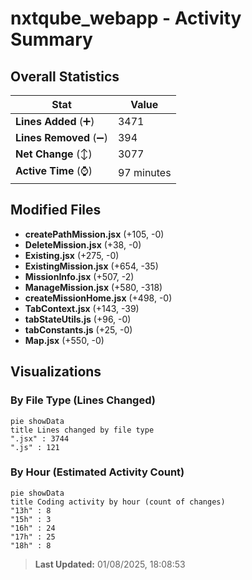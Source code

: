 # nxtqube_webapp - Activity Summary 

## Overall Statistics

| Stat                   | Value                                                             |
| ---------------------- | ----------------------------------------------------------------- |
| **Lines Added** (➕)   | 3471                                          |
| **Lines Removed** (➖) | 394                                        |
| **Net Change** (↕)    | 3077                |
| **Active Time** (⌚)   | 97 minutes |


## Modified Files
- **createPathMission.jsx** (+105, -0)
- **DeleteMission.jsx** (+38, -0)
- **Existing.jsx** (+275, -0)
- **ExistingMission.jsx** (+654, -35)
- **MissionInfo.jsx** (+507, -2)
- **ManageMission.jsx** (+580, -318)
- **createMissionHome.jsx** (+498, -0)
- **TabContext.jsx** (+143, -39)
- **tabStateUtils.js** (+96, -0)
- **tabConstants.js** (+25, -0)
- **Map.jsx** (+550, -0)

## Visualizations

### By File Type (Lines Changed)

```mermaid
pie showData
title Lines changed by file type
".jsx" : 3744
".js" : 121
```

### By Hour (Estimated Activity Count)

```mermaid
pie showData
title Coding activity by hour (count of changes)
"13h" : 8
"15h" : 3
"16h" : 24
"17h" : 25
"18h" : 8
```


> **Last Updated:** 01/08/2025, 18:08:53